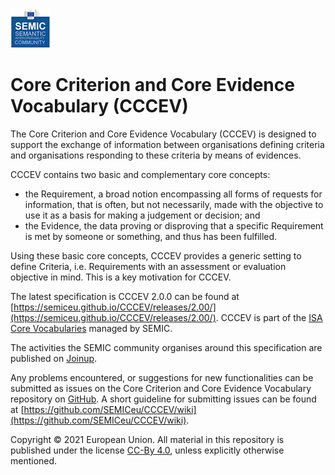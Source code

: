 ![SEMIC Core Vocabulary](/images/semic-icon-small.png)

# Core Criterion and Core Evidence Vocabulary (CCCEV)

The Core Criterion and Core Evidence Vocabulary (CCCEV) is designed to support the exchange of information between organisations defining criteria and organisations responding to these criteria by means of evidences.


CCCEV contains two basic and complementary core concepts:

*    the Requirement, a broad notion encompassing all forms of requests for information, that is often, but not necessarily, made with the objective to use it as a basis for making a judgement or decision; and
*    the Evidence, the data proving or disproving that a specific Requirement is met by someone or something, and thus has been fulfilled.

Using these basic core concepts, CCCEV provides a generic setting to define Criteria, i.e. Requirements with an assessment or evaluation objective in mind. This is a key motivation for CCCEV. 


The latest specification is CCCEV 2.0.0 can be found at [https://semiceu.github.io/CCCEV/releases/2.00/](https://semiceu.github.io/CCCEV/releases/2.00/). 
CCCEV is part of the [ISA Core Vocabularies](https://joinup.ec.europa.eu/collection/semantic-interoperability-community-semic/solution/e-government-core-vocabularies) managed by SEMIC. 
  
The activities the SEMIC community organises around this specification are published on [Joinup](https://joinup.ec.europa.eu/collection/semantic-interoperability-community-semic/solution/core-criterion-and-core-evidence-vocabulary). 

Any problems encountered, or suggestions for new functionalities can be submitted as issues on the Core Criterion and Core Evidence Vocabulary repository on [GitHub](https://github.com/SEMICeu/CCCEV/issues). A short guideline for submitting issues can be found at [https://github.com/SEMICeu/CCCEV/wiki](https://github.com/SEMICeu/CCCEV/wiki).



Copyright © 2021 European Union. All material in this repository is published under the license [CC-By 4.0](https://creativecommons.org/licenses/by/4.0/), unless explicitly otherwise mentioned.

